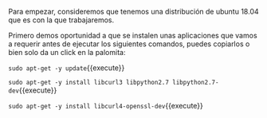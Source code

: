 Para empezar, consideremos que tenemos una distribución de ubuntu 18.04 que es con la que trabajaremos.

Primero demos oportunidad a que se instalen unas aplicaciones que vamos a requerir antes de ejecutar los siguientes comandos, puedes copiarlos o bien solo da un click en la palomita:

`sudo apt-get -y update`{{execute}}

`sudo apt-get -y install libcurl3 libpython2.7 libpython2.7-dev`{{execute}}

`sudo apt-get -y install libcurl4-openssl-dev`{{execute}}


